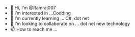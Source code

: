 - 👋 Hi, I’m @Ramraj007
- 👀 I’m interested in ...Codding
- 🌱 I’m currently learning ... C#, dot net
- 💞️ I’m looking to collaborate on ... dot net new 
technology
- 📫 How to reach me ... 

<!---
Ramraj007/Ramraj007 is a ✨ special ✨ repository because its `README.md` (this file) appears on your GitHub profile.
You can click the Preview link to take a look at your changes.
--->
